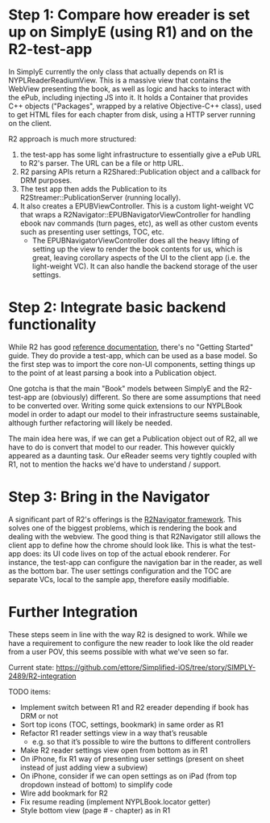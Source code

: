 # Step 1: Compare how ereader is set up on SimplyE (using R1) and on the R2-test-app

In SimplyE currently the only class that actually depends on R1 is NYPLReaderReadiumView. This is a massive view that contains the WebView presenting the book, as well as logic and hacks to interact with the ePub, including injecting JS into it. It holds a Container that provides C++ objects ("Packages", wrapped by a relative Objective-C++ class), used to get HTML files for each chapter from disk, using a HTTP server running on the client.

R2 approach is much more structured: 
1. the test-app has some light infrastructure to essentially give a ePub URL to R2's parser. The URL can be a file or http URL. 
2. R2 parsing APIs return a R2Shared::Publication object and a callback for DRM purposes. 
3. The test app then adds the Publication to its R2Streamer::PublicationServer (running locally).
4. It also creates a EPUBViewController. This is a custom light-weight VC that wraps a R2Navigator::EPUBNavigatorViewController for handling ebook nav commands (turn pages, etc), as well as other custom events such as presenting user settings, TOC, etc.  
    - The EPUBNavigatorViewController does all the heavy lifting of setting up the view to render the book contents for us, which is great, leaving corollary aspects of the UI to the client app (i.e. the light-weight VC). It can also handle the backend storage of the user settings.

# Step 2: Integrate basic backend functionality

While R2 has good [reference documentation](https://github.com/readium/architecture), there's no "Getting Started" guide. They do provide a test-app, which can be used as a base model. So the first step was to import the core non-UI components, setting things up to the point of at least parsing a book into a Publication object.

One gotcha is that the main "Book" models between SimplyE and the R2-test-app are (obviously) different. So there are some assumptions that need to be converted over. Writing some quick extensions to our NYPLBook model in order to adapt our model to their infrastructure seems sustainable, although further refactoring will likely be needed.

The main idea here was, if we can get a Publication object out of R2, all we have to do is convert that model to our reader. This however quickly appeared as a daunting task.  Our eReader seems very tightly coupled with R1, not to mention the hacks we'd have to understand / support.

# Step 3: Bring in the Navigator

A significant part of R2's offerings is the [R2Navigator framework](https://github.com/readium/architecture/tree/master/navigator). This solves one of the biggest problems, which is rendering the book and dealing with the webview. The good thing is that R2Navigator still allows the client app to define how the chrome should look like. This is what the test-app does: its UI code lives on top of the actual ebook renderer. For instance, the test-app can configure the navigation bar in the reader, as well as the bottom bar. The user settings configuration and the TOC are separate VCs, local to the sample app, therefore easily modifiable.

# Further Integration

These steps seem in line with the way R2 is designed to work. While we have a requirement to configure the new reader to look like the old reader from a user POV, this seems possible with what we've seen so far.

Current state: https://github.com/ettore/Simplified-iOS/tree/story/SIMPLY-2489/R2-integration

TODO items:
- Implement switch between R1 and R2 ereader depending if book has DRM or not
- Sort top icons (TOC, settings, bookmark) in same order as R1
- Refactor R1 reader settings view in a way that’s reusable
    - e.g. so that it’s possible to wire the buttons to different controllers
- Make R2 reader settings view open from bottom as in R1
- On iPhone, fix R1 way of presenting user settings (present on sheet instead of just adding view a subview)
- On iPhone, consider if we can open settings as on iPad (from top dropdown instead of bottom) to simplify code
- Wire add bookmark for R2
- Fix resume reading (implement NYPLBook.locator getter)
- Style bottom view (page # - chapter) as in R1